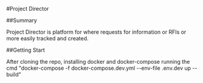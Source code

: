 #Project Director

##Summary

Project Director is platform for where requests for information or RFIs or more easily tracked and created.

##Getting Start

After cloning the repo, installing docker and docker-compose running the cmd "docker-compose -f docker-compose.dev.yml --env-file .env.dev up --build"
